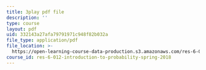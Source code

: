 ```yaml
---
title: 3play pdf file
description: ''
type: course
layout: pdf
uid: 332143a27afa79791971c948f82b032a
file_type: application/pdf
file_location: >-
  https://open-learning-course-data-production.s3.amazonaws.com/res-6-012-introduction-to-probability-spring-2018/332143a27afa79791971c948f82b032a_sG3_Bveu_cA.pdf
course_id: res-6-012-introduction-to-probability-spring-2018
---
```

